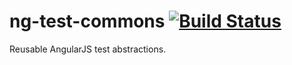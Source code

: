 ng-test-commons [![Build Status](https://travis-ci.org/rohanware/ng-test-commons.svg?branch=master)](https://travis-ci.org/rohanware/ng-test-commons)
===============

Reusable AngularJS test abstractions.
